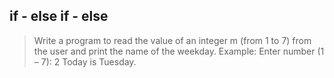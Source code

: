 ## if - else if - else
> Write a program to read the value of an integer m (from 1 to 7) from the user and print the name of the weekday.
Example:
Enter number (1 – 7): 2
Today is Tuesday.
